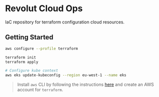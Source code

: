 # Revolut Cloud Ops

IaC repository for terraform configuration cloud resources.

## Getting Started
```bash
aws configure --profile terraform

terraform init
terraform apply

# Configure kube context
aws eks update-kubeconfig --region eu-west-1 --name eks
```

> Install `aws` CLI by following the instructions [here](https://docs.aws.amazon.com/cli/latest/userguide/getting-started-install.html) and create an AWS account for `terraform`.
